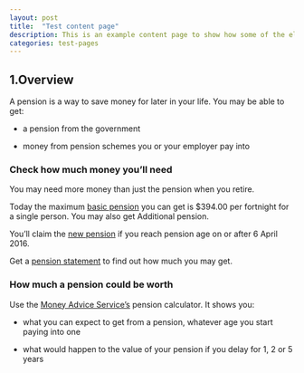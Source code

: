 ```yaml
---
layout: post
title:  "Test content page"
description: This is an example content page to show how some of the elements might work together and layout might appear.
categories: test-pages
---
```


## 1.Overview
A pension is a way to save money for later in your life.
You may be able to get:

- a pension from the government

- money from pension schemes you or your employer pay into

### Check how much money you’ll need
You may need more money than just the pension when you retire.

Today the maximum <a href="#">basic pension</a> you can get is $394.00 per fortnight for a single person. You may also get Additional pension.

You’ll claim the <a href="#">new pension</a> if you reach pension age on or after 6 April 2016.

Get a <a href="#">pension statement</a> to find out how much you may get.

### How much a pension could be worth
Use the <a href="#">Money Advice Service’s</a> pension calculator.
It shows you:

- what you can expect to get from a pension, whatever age you start paying into one

- what would happen to the value of your pension if you delay for
1, 2 or 5 years

